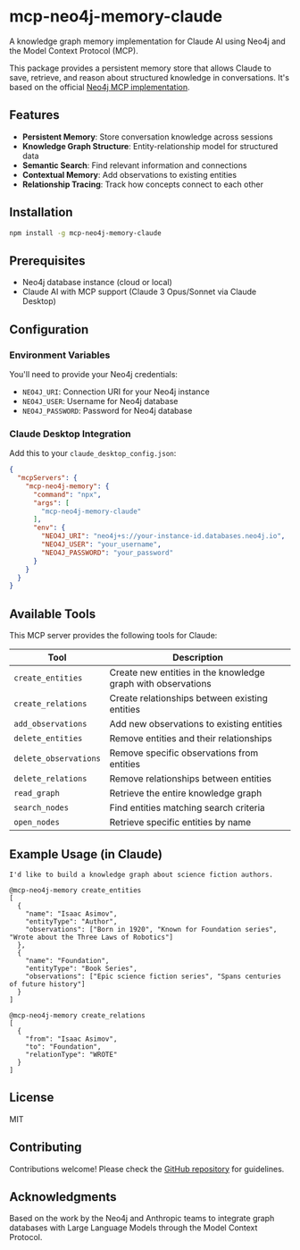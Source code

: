 # mcp-neo4j-memory-claude

A knowledge graph memory implementation for Claude AI using Neo4j and the Model Context Protocol (MCP).

This package provides a persistent memory store that allows Claude to save, retrieve, and reason about structured knowledge in conversations. It's based on the official [Neo4j MCP implementation](https://github.com/neo4j-contrib/mcp-neo4j).

## Features

- **Persistent Memory**: Store conversation knowledge across sessions
- **Knowledge Graph Structure**: Entity-relationship model for structured data
- **Semantic Search**: Find relevant information and connections
- **Contextual Memory**: Add observations to existing entities
- **Relationship Tracing**: Track how concepts connect to each other

## Installation

```bash
npm install -g mcp-neo4j-memory-claude
```

## Prerequisites

- Neo4j database instance (cloud or local)
- Claude AI with MCP support (Claude 3 Opus/Sonnet via Claude Desktop)

## Configuration

### Environment Variables

You'll need to provide your Neo4j credentials:

- `NEO4J_URI`: Connection URI for your Neo4j instance
- `NEO4J_USER`: Username for Neo4j database
- `NEO4J_PASSWORD`: Password for Neo4j database

### Claude Desktop Integration

Add this to your `claude_desktop_config.json`:

```json
{
  "mcpServers": {
    "mcp-neo4j-memory": {
      "command": "npx",
      "args": [
        "mcp-neo4j-memory-claude"
      ],
      "env": {
        "NEO4J_URI": "neo4j+s://your-instance-id.databases.neo4j.io",
        "NEO4J_USER": "your_username",
        "NEO4J_PASSWORD": "your_password"
      }
    }
  }
}
```

## Available Tools

This MCP server provides the following tools for Claude:

| Tool | Description |
|------|-------------|
| `create_entities` | Create new entities in the knowledge graph with observations |
| `create_relations` | Create relationships between existing entities |
| `add_observations` | Add new observations to existing entities |
| `delete_entities` | Remove entities and their relationships |
| `delete_observations` | Remove specific observations from entities |
| `delete_relations` | Remove relationships between entities |
| `read_graph` | Retrieve the entire knowledge graph |
| `search_nodes` | Find entities matching search criteria |
| `open_nodes` | Retrieve specific entities by name |

## Example Usage (in Claude)

```
I'd like to build a knowledge graph about science fiction authors.

@mcp-neo4j-memory create_entities
[
  {
    "name": "Isaac Asimov",
    "entityType": "Author",
    "observations": ["Born in 1920", "Known for Foundation series", "Wrote about the Three Laws of Robotics"]
  },
  {
    "name": "Foundation",
    "entityType": "Book Series",
    "observations": ["Epic science fiction series", "Spans centuries of future history"]
  }
]

@mcp-neo4j-memory create_relations
[
  {
    "from": "Isaac Asimov",
    "to": "Foundation",
    "relationType": "WROTE"
  }
]
```

## License

MIT

## Contributing

Contributions welcome! Please check the [GitHub repository](https://github.com/neo4j-contrib/mcp-neo4j) for guidelines.

## Acknowledgments

Based on the work by the Neo4j and Anthropic teams to integrate graph databases with Large Language Models through the Model Context Protocol.
